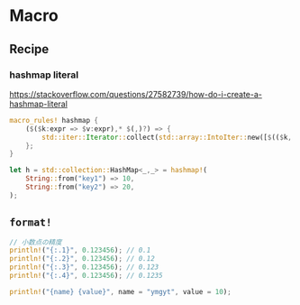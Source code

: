 # Macro

## Recipe

### hashmap literal

https://stackoverflow.com/questions/27582739/how-do-i-create-a-hashmap-literal

```rust
macro_rules! hashmap {
    ($($k:expr => $v:expr),* $(,)?) => {
        std::iter::Iterator::collect(std::array::IntoIter::new([$(($k, $v),)*]))
    };
}

let h = std::collection::HashMap<_,_> = hashmap!(
    String::from("key1") => 10,
    String::from("key2") => 20,
);
```

## `format!`

```rust
// 小数点の精度
println!("{:.1}", 0.123456); // 0.1
println!("{:.2}", 0.123456); // 0.12
println!("{:.3}", 0.123456); // 0.123
println!("{:.4}", 0.123456); // 0.1235

println!("{name} {value}", name = "ymgyt", value = 10);
```
